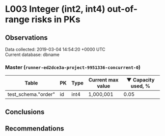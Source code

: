 # L003 Integer (int2, int4) out-of-range risks in PKs #

## Observations ##
Data collected: 2019-03-04 14:54:20 +0000 UTC  
Current database: dbname  


### Master (`runner-ed2dce3a-project-9951336-concurrent-0`) ###
Table | PK | Type | Current max value | &#9660;&nbsp;Capacity used, %
------|----|------|-------------------|-------------------------------
test_schema."order" | id | int4 |1,000,001 | 0.05


## Conclusions ##


## Recommendations ##

